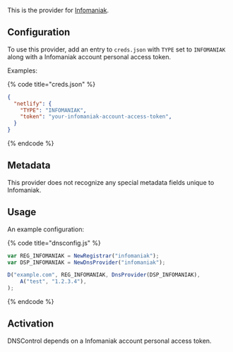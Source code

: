 This is the provider for [Infomaniak](https://www.infomaniak.com/).

## Configuration

To use this provider, add an entry to `creds.json` with `TYPE` set to `INFOMANIAK` along with a Infomaniak account personal access token.

Examples:

{% code title="creds.json" %}
```json
{
  "netlify": {
    "TYPE": "INFOMANIAK",
    "token": "your-infomaniak-account-access-token",
  }
}
```
{% endcode %}

## Metadata
This provider does not recognize any special metadata fields unique to Infomaniak.

## Usage
An example configuration:

{% code title="dnsconfig.js" %}
```javascript
var REG_INFOMANIAK = NewRegistrar("infomaniak");
var DSP_INFOMANIAK = NewDnsProvider("infomaniak");

D("example.com", REG_INFOMANIAK, DnsProvider(DSP_INFOMANIAK),
    A("test", "1.2.3.4"),
);
```
{% endcode %}

## Activation
DNSControl depends on a Infomaniak account personal access token.
